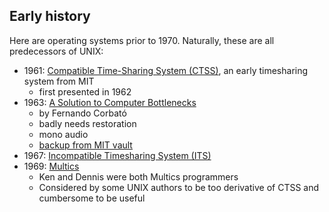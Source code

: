 
## Early history

Here are operating systems prior to 1970. Naturally, these are all predecessors of UNIX:

* 1961: [Compatible Time-Sharing System (CTSS)](https://en.wikipedia.org/wiki/Compatible_Time-Sharing_System), an early timesharing system from MIT
  * first presented in 1962
* 1963: [A Solution to Computer Bottlenecks](https://www.youtube.com/watch?v=Q07PhW5sCEk)
  * by Fernando Corbató
  * badly needs restoration
  * mono audio
  * [backup from MIT vault](https://www.youtube.com/watch?v=FTcLzZOQTvk&feature=emb_title)
* 1967: [Incompatible Timesharing System (ITS)](https://github.com/PDP-10/its)
* 1969: [Multics](https://www.multicians.org/general.html)
  * Ken and Dennis were both Multics programmers
  * Considered by some UNIX authors to be too derivative of CTSS and cumbersome to be useful
